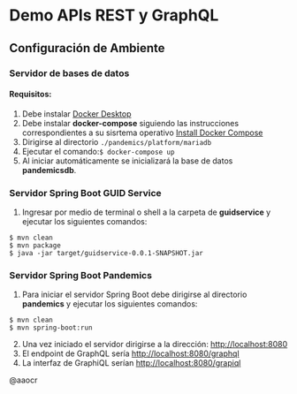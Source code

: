 # Demo APIs REST y GraphQL

## Configuración de Ambiente

### Servidor de bases de datos

#### Requisitos:

1. Debe instalar [Docker Desktop](https://www.docker.com/products/docker-desktop)
2. Debe instalar **docker-compose** siguiendo las instrucciones correspondientes a su sisrtema operativo [Install Docker Compose](https://docs.docker.com/compose/install/)
3. Dirigirse al directorio `./pandemics/platform/mariadb`
4. Ejecutar el comando:`$ docker-compose up`
5. Al iniciar automáticamente se inicializará la base de datos **pandemicsdb**.

### Servidor Spring Boot GUID Service

1. Ingresar por medio de terminal o shell a la carpeta de **guidservice** y ejecutar los siguientes comandos:

```
$ mvn clean
$ mvn package
$ java -jar target/guidservice-0.0.1-SNAPSHOT.jar
```

### Servidor Spring Boot Pandemics

1. Para iniciar el servidor Spring Boot debe dirigirse al directorio **pandemics** y ejecutar los siguientes comandos:

```
$ mvn clean
$ mvn spring-boot:run
```

2. Una vez iniciado el servidor dirigirse a la dirección: [http://localhost:8080]()
3. El endpoint de GraphQL sería [http://localhost:8080/graphql]()
4. La interfaz de GraphiQL serían [http://localhost:8080/grapiql]()

@aaocr
